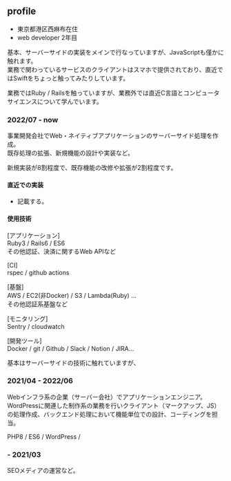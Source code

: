 ## profile

- 東京都港区西麻布在住
- web developer 2年目

基本、サーバーサイドの実装をメインで行なっていますが、JavaScriptも僅かに触れます。  
業務で関わっているサービスのクライアントはスマホで提供されており、直近ではSwiftをちょっと触ってみたりしています。

業務ではRuby / Railsを触っていますが、業務外では直近C言語とコンピュータサイエンスについて学んでいます。

### 2022/07 - now

事業開発会社でWeb・ネイティブアプリケーションのサーバーサイド処理を作成。  
既存処理の拡張、新規機能の設計や実装など。

新規実装が8割程度で、既存機能の改修や拡張が2割程度です。

#### 直近での実装

- 記載する。

#### 使用技術

[アプリケーション]  
Ruby3 / Rails6 / ES6  
その他認証、決済に関するWeb APIなど

[CI]  
rspec / github actions

[基盤]  
AWS / EC2(非Docker) / S3 / Lambda(Ruby) ...  
その他認証系基盤など

[モニタリング]  
Sentry / cloudwatch

[開発ツール]  
Docker / git / Github / Slack / Notion / JIRA...

基本はサーバーサイドの技術に触れていますが、

### 2021/04 - 2022/06

Webインフラ系の企業（サーバー会社）でアプリケーションエンジニア。
WordPressに関連した制作系の業務を行いクライアント（マークアップ、JS）の処理作成、バックエンド処理において機能単位での設計、コーディングを担当。

PHP8 / ES6 / WordPress /

### - 2021/03

SEOメディアの運営など。  
